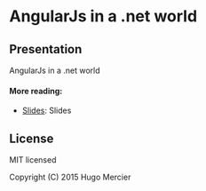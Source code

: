 # AngularJs in a .net world

## Presentation

AngularJs in a .net world



#### More reading:
- [Slides](http://hugoparis19.github.io/ajs-dotnet-res/): Slides

## License

MIT licensed

Copyright (C) 2015 Hugo Mercier
